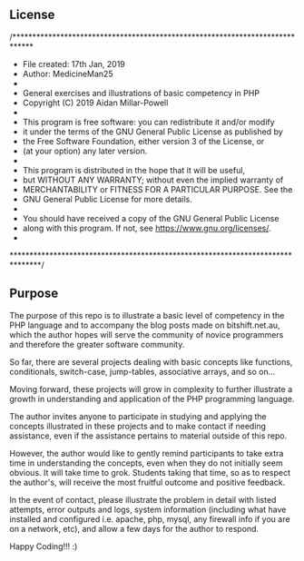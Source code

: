 ## License

/*****************************************************************************
* File created: 17th Jan, 2019
* Author: MedicineMan25
* 
* General exercises and illustrations of basic competency in PHP
*    Copyright (C) 2019  Aidan Millar-Powell
*
*   This program is free software: you can redistribute it and/or modify
*    it under the terms of the GNU General Public License as published by
*    the Free Software Foundation, either version 3 of the License, or
*    (at your option) any later version.
*
*    This program is distributed in the hope that it will be useful,
*    but WITHOUT ANY WARRANTY; without even the implied warranty of
*    MERCHANTABILITY or FITNESS FOR A PARTICULAR PURPOSE.  See the
*    GNU General Public License for more details.
*
*    You should have received a copy of the GNU General Public License
*    along with this program.  If not, see <https://www.gnu.org/licenses/>.
* 
*******************************************************************************/

## Purpose

The purpose of this repo is to illustrate a basic level of competency in the PHP
language and to accompany the blog posts made on bitshift.net.au, which the author
hopes will serve the community of novice programmers and therefore the greater
software community.

So far, there are several projects dealing with basic concepts like functions,
conditionals, switch-case, jump-tables, associative arrays, and so on...

Moving forward, these projects will grow in complexity to further illustrate a
growth in understanding and application of the PHP programming language.

The author invites anyone to participate in studying and applying the concepts
illustrated in these projects and to make contact if needing assistance, even
if the assistance pertains to material outside of this repo.

However, the author would like to gently remind participants to take extra time
in understanding the concepts, even when they do not initially seem obvious. It
will take time to grok. Students taking that time, so as to respect the author's,
will receive the most fruitful outcome and positive feedback.

In the event of contact, please illustrate the problem in detail with listed
attempts, error outputs and logs, system information (including what have installed
and configured i.e. apache, php, mysql, any firewall info if you are on a network,
etc), and allow a few days for the author to respond.

Happy Coding!!! :)

